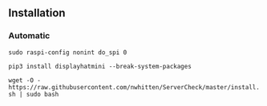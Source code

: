 
## Installation

### Automatic


`sudo raspi-config nonint do_spi 0`

`pip3 install displayhatmini --break-system-packages`

`wget -O - https://raw.githubusercontent.com/nwhitten/ServerCheck/master/install.sh | sudo bash`